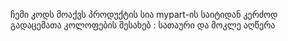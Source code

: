 ჩემი კოდს მოაქვს პროდუქტის სია mypart-ის საიტიდან კერძოდ გადაცემათა კოლოფების შესახებ : სათაური და მოკლე აღწერა
